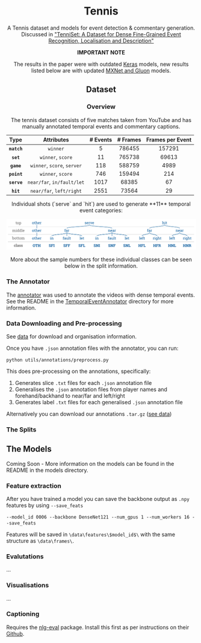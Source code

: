 <h1 align="center">Tennis</h1>
<p align="center">
A Tennis dataset and models for event detection & commentary generation. Discussed in <a href="http://hf.id.au/papers/DICTA17_Tennis.pdf">"TenniSet: A Dataset for Dense Fine-Grained Event Recognition, Localisation and Description"</a>
</p>

<p align="center"><b>IMPORTANT NOTE</b></p>

<p align="center">The results in the paper were with outdated <a href="https://keras.io/">Keras</a> models, new results listed below are 
with updated <a href="https://mxnet.apache.org/">MXNet and Gluon</a> models.</p>



<h2 align='center'>Dataset</h2>

<h3 align='center'>Overview</h2>
<p align="center">The tennis dataset consists of five matches taken from YouTube and has manually annotated temporal events and commentary 
captions.</p>

| Type | Attributes | # Events | # Frames | Frames per Event |
| :---:        |     :---:      |        :---: |     :---:      |        :---: |
| **`match`**   | `winner`     | 5    | 786455 | 157291 |
| **`set`**   | `winner`, `score`  | 11    | 765738 | 69613 |
| **`game`**   | `winner`, `score`, `server`     | 118    | 588759 | 4989 |
| **`point`**   | `winner`, `score`     | 746    | 159494 | 214 |
| **`serve`**   | `near/far`, `in/fault/let`    | 1017   | 68385 | 67 |
| **`hit`**   | `near/far`, `left/right`  | 2551    | 73564 | 29 |


<p align="center">Individual shots (`serve` and `hit`) are used to generate **11** temporal event categories:</p>
<p align="center"><img src="img/tennis_cls_hier.svg"></p>

<p align="center">More about the sample numbers for these individual classes can be seen below in the split information.</p>



### The Annotator
The [annotator](https://github.com/HaydenFaulkner/TemporalEventAnnotator) was used to annotate the videos with
dense temporal events. See the README in the
[TemporalEventAnnotator](/TemporalEventAnnotator/) directory for more information.

### Data Downloading and Pre-processing
See [data](/data/) for download and organisation information.

Once you have `.json` annotation files with the annotator, you can run:
```
python utils/annotations/preprocess.py
```

This does pre-processing on the annotations, specifically:
1. Generates slice `.txt` files for each `.json` annotation file
2. Generalises the `.json` annotation files from player names and
forehand/backhand to near/far and left/right
3. Generates label `.txt` files for each generalised `.json` annotation
 file

Alternatively you can download our annotations `.tar.gz`
([see data](/data/))

### The Splits

## The Models
Coming Soon - More information on the models can be found in the README in the models directory.

### Feature extraction
After you have trained a model you can save the backbone output as `.npy` features by using `--save_feats`
```
--model_id 0006 --backbone DenseNet121 --num_gpus 1 --num_workers 16 --save_feats
```
Features will be saved in `\data\features\$model_id$\` with the same structure as `\data\frames\`.

### Evalutations
...

### Visualisations
...

### Captioning
Requires the [nlg-eval](https://github.com/Maluuba/nlg-eval) package. Install this first as per instructions on their 
[Github](https://github.com/Maluuba/nlg-eval).